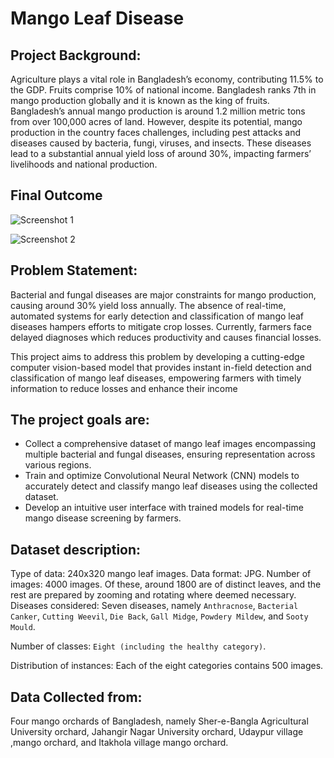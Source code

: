 # Mango Leaf Disease 

## Project Background:

Agriculture plays a vital role in Bangladesh’s economy, contributing 11.5% to the GDP. Fruits comprise 10% of national income. Bangladesh ranks 7th in mango production globally and it is known as the king of fruits. Bangladesh’s annual mango production is around 1.2 million metric tons from over 100,000 acres of land. However, despite its potential, mango production in the country faces challenges, including pest attacks and diseases caused by bacteria, fungi, viruses, and insects. These diseases lead to a substantial annual yield loss of around 30%, impacting farmers’ livelihoods and national production.

## Final Outcome 

![Screenshot 1](https://github.com/gbiamgaurav/mango-leaf-disease/assets/81230208/5f3457df-ffab-4022-a50e-2e117b92496b)


![Screenshot 2](https://github.com/gbiamgaurav/mango-leaf-disease/assets/81230208/35db0bfb-0c0e-4cc7-a6c8-768b27b810ef)


## Problem Statement:

Bacterial and fungal diseases are major constraints for mango production, causing around 30% yield loss annually. The absence of real-time, automated systems for early detection and classification of mango leaf diseases hampers efforts to mitigate crop losses. Currently, farmers face delayed diagnoses which reduces productivity and causes financial losses.

This project aims to address this problem by developing a cutting-edge computer vision-based model that provides instant in-field detection and classification of mango leaf diseases, empowering farmers with timely information to reduce losses and enhance their income

## The project goals are:

* Collect a comprehensive dataset of mango leaf images encompassing multiple bacterial and fungal diseases, ensuring representation across various regions.
* Train and optimize Convolutional Neural Network (CNN) models to accurately detect and classify mango leaf diseases using the collected dataset.
* Develop an intuitive user interface with trained models for real-time mango disease screening by farmers.

## Dataset description:

Type of data: 240x320 mango leaf images.
Data format: JPG.
Number of images: 4000 images. Of these, around 1800 are of distinct leaves, and the rest
are prepared by zooming and rotating where deemed necessary.
Diseases considered: Seven diseases, namely `Anthracnose`, `Bacterial Canker`, `Cutting Weevil`, `Die Back`, `Gall Midge`, `Powdery Mildew`, and `Sooty Mould`.

Number of classes: `Eight (including the healthy category)`.

Distribution of instances: Each of the eight categories contains 500 images.


## Data Collected from: 
Four mango orchards of Bangladesh, namely Sher-e-Bangla Agricultural University orchard, 
Jahangir Nagar University orchard, Udaypur village ,mango orchard, and 
Itakhola village mango orchard.








